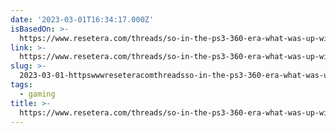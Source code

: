```yaml
---
date: '2023-03-01T16:34:17.000Z'
isBasedOn: >-
  https://www.resetera.com/threads/so-in-the-ps3-360-era-what-was-up-with-the-anti-japanese-sentiment-from-the-west-was-it-borderline-xenophobic-racist.623059/
link: >-
  https://www.resetera.com/threads/so-in-the-ps3-360-era-what-was-up-with-the-anti-japanese-sentiment-from-the-west-was-it-borderline-xenophobic-racist.623059/
slug: >-
  2023-03-01-httpswwwreseteracomthreadsso-in-the-ps3-360-era-what-was-up-with-the-anti-japanese-sentiment-from-the-west-was-it-borderline-xenophobic-racist623059
tags:
  - gaming
title: >-
  https://www.resetera.com/threads/so-in-the-ps3-360-era-what-was-up-with-the-anti-japanese-sentiment-from-the-west-was-it-borderline-xenophobic-racist.623059/
---
```


